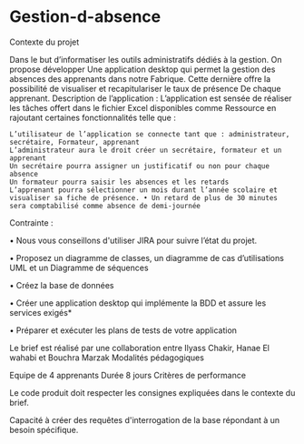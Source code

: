 # Gestion-d-absence
Contexte du projet

Dans le but d’informatiser les outils administratifs dédiés à la gestion. On propose développer Une application desktop qui permet la gestion des absences des apprenants dans notre Fabrique. Cette dernière offre la possibilité de visualiser et recapitulariser le taux de présence De chaque apprenant. Description de l’application : L’application est sensée de réaliser les tâches offert dans le fichier Excel disponibles comme Ressource en rajoutant certaines fonctionnalités telle que :

    L’utilisateur de l’application se connecte tant que : administrateur, secrétaire, Formateur, apprenant
    L’administrateur aura le droit créer un secrétaire, formateur et un apprenant
    Un secrétaire pourra assigner un justificatif ou non pour chaque absence
    Un formateur pourra saisir les absences et les retards
    L’apprenant pourra sélectionner un mois durant l’année scolaire et visualiser sa fiche de présence. • Un retard de plus de 30 minutes sera comptabilisé comme absence de demi-journée

Contrainte :

• Nous vous conseillons d'utiliser JIRA pour suivre l’état du projet.

• Proposez un diagramme de classes, un diagramme de cas d’utilisations UML et un Diagramme de séquences

• Créez la base de données

• Créer une application desktop qui implémente la BDD et assure les services exigés*

• Préparer et exécuter les plans de tests de votre application

Le brief est réalisé par une collaboration entre Ilyass Chakir, Hanae El wahabi et Bouchra Marzak
Modalités pédagogiques

Equipe de 4 apprenants Durée 8 jours
Critères de performance

Le code produit doit respecter les consignes expliquées dans le contexte du brief.

Capacité à créer des requêtes d'interrogation de la base répondant à un besoin spécifique.
